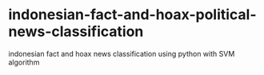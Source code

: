 # indonesian-fact-and-hoax-political-news-classification
indonesian fact and hoax news classification using python with SVM algorithm

